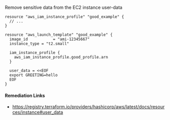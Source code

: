 
Remove sensitive data from the EC2 instance user-data

```hcl
resource "aws_iam_instance_profile" "good_example" {
  // ...
}

resource "aws_launch_template" "good_example" {
  image_id           = "ami-12345667"
  instance_type = "t2.small"
  
  iam_instance_profile {
    aws_iam_instance_profile.good_profile.arn
  }
  
  user_data = <<EOF
  export GREETING=hello
  EOF
}
```

#### Remediation Links
 - https://registry.terraform.io/providers/hashicorp/aws/latest/docs/resources/instance#user_data
        